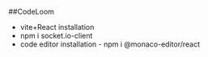 ##CodeLoom

- vite+React installation
- npm i socket.io-client
- code editor installation - npm i @monaco-editor/react